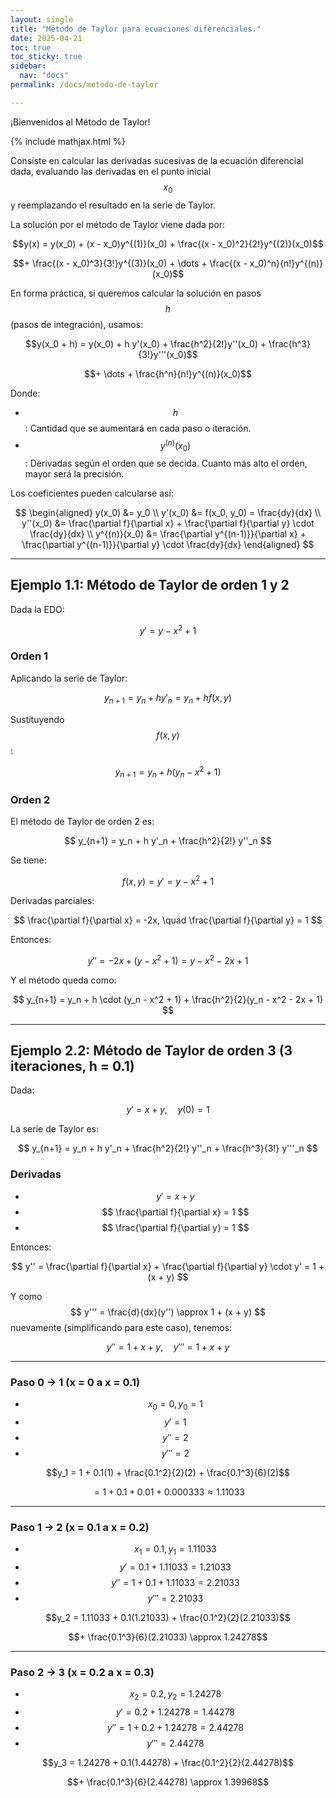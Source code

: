 ```yaml
---
layout: single
title: "Método de Taylor para ecuaciones diferenciales."
date: 2025-04-21
toc: true
toc_sticky: true
sidebar:
  nav: "docs"
permalink: /docs/metodo-de-taylor

---
```


¡Bienvenidos al Método de Taylor!

{% include mathjax.html %}

Consiste en calcular las derivadas sucesivas de la ecuación diferencial dada, evaluando las derivadas en el punto inicial $$ x_0 $$ y reemplazando el resultado en la serie de Taylor.

La solución por el método de Taylor viene dada por:

$$y(x) = y(x_0) + (x - x_0)y^{(1)}(x_0) + \frac{(x - x_0)^2}{2!}y^{(2)}(x_0)$$

$$+ \frac{(x - x_0)^3}{3!}y^{(3)}(x_0) + \dots + \frac{(x - x_0)^n}{n!}y^{(n)}(x_0)$$

En forma práctica, si queremos calcular la solución en pasos $$ h $$ (pasos de integración), usamos:

$$y(x_0 + h) = y(x_0) + h y'(x_0) + \frac{h^2}{2!}y''(x_0) + \frac{h^3}{3!}y'''(x_0)$$

$$+ \dots + \frac{h^n}{n!}y^{(n)}(x_0)$$

Donde:

- $$ h $$: Cantidad que se aumentará en cada paso o iteración.
- $$ y^{(n)}(x_0) $$: Derivadas según el orden que se decida. Cuanto más alto el orden, mayor será la precisión.

Los coeficientes pueden calcularse así:

$$
\begin{aligned}
y(x_0) &= y_0 \\
y'(x_0) &= f(x_0, y_0) = \frac{dy}{dx} \\
y''(x_0) &= \frac{\partial f}{\partial x} + \frac{\partial f}{\partial y} \cdot \frac{dy}{dx} \\
y^{(n)}(x_0) &= \frac{\partial y^{(n-1)}}{\partial x} + \frac{\partial y^{(n-1)}}{\partial y} \cdot \frac{dy}{dx}
\end{aligned}
$$

---

## Ejemplo 1.1: Método de Taylor de orden 1 y 2

Dada la EDO:

$$
y' = y - x^2 + 1
$$

### Orden 1

Aplicando la serie de Taylor:

$$
y_{n+1} = y_n + h y'_n = y_n + h f(x, y)
$$

Sustituyendo $$ f(x, y) $$:

$$
y_{n+1} = y_n + h (y_n - x^2 + 1)
$$

### Orden 2

El método de Taylor de orden 2 es:

$$
y_{n+1} = y_n + h y'_n + \frac{h^2}{2!} y''_n
$$

Se tiene:

$$
f(x, y) = y' = y - x^2 + 1
$$

Derivadas parciales:

$$
\frac{\partial f}{\partial x} = -2x, \quad \frac{\partial f}{\partial y} = 1
$$

Entonces:

$$
y'' = -2x + (y - x^2 + 1) = y - x^2 - 2x + 1
$$

Y el método queda como:

$$
y_{n+1} = y_n + h \cdot (y_n - x^2 + 1) + \frac{h^2}{2}(y_n - x^2 - 2x + 1)
$$

---

## Ejemplo 2.2: Método de Taylor de orden 3 (3 iteraciones, h = 0.1)

Dada:

$$
y' = x + y, \quad y(0) = 1
$$

La serie de Taylor es:

$$
y_{n+1} = y_n + h y'_n + \frac{h^2}{2!} y''_n + \frac{h^3}{3!} y'''_n
$$

### Derivadas

- $$ y' = x + y $$
- $$ \frac{\partial f}{\partial x} = 1 $$
- $$ \frac{\partial f}{\partial y} = 1 $$

Entonces:

$$
y'' = \frac{\partial f}{\partial x} + \frac{\partial f}{\partial y} \cdot y' = 1 + (x + y)
$$

Y como $$ y''' = \frac{d}{dx}(y'') \approx 1 + (x + y) $$ nuevamente (simplificando para este caso), tenemos:

$$
y'' = 1 + x + y, \quad y''' = 1 + x + y
$$

---

### Paso 0 → 1 (x = 0 a x = 0.1)

- $$ x_0 = 0, y_0 = 1 $$
- $$ y' = 1 $$
- $$ y'' = 2 $$
- $$ y''' = 2 $$

$$y_1 = 1 + 0.1(1) + \frac{0.1^2}{2}(2) + \frac{0.1^3}{6}(2)$$ 

$$= 1 + 0.1 + 0.01 + 0.000333 \approx 1.11033$$

---

### Paso 1 → 2 (x = 0.1 a x = 0.2)

- $$ x_1 = 0.1, y_1 = 1.11033 $$
- $$ y' = 0.1 + 1.11033 = 1.21033 $$
- $$ y'' = 1 + 0.1 + 1.11033 = 2.21033 $$
- $$ y''' = 2.21033 $$

$$y_2 = 1.11033 + 0.1(1.21033) + \frac{0.1^2}{2}(2.21033)$$ 

$$+ \frac{0.1^3}{6}(2.21033) \approx 1.24278$$

---

### Paso 2 → 3 (x = 0.2 a x = 0.3)

- $$ x_2 = 0.2, y_2 = 1.24278 $$
- $$ y' = 0.2 + 1.24278 = 1.44278 $$
- $$ y'' = 1 + 0.2 + 1.24278 = 2.44278 $$
- $$ y''' = 2.44278 $$

$$y_3 = 1.24278 + 0.1(1.44278) + \frac{0.1^2}{2}(2.44278)$$ 

$$+ \frac{0.1^3}{6}(2.44278) \approx 1.39968$$


